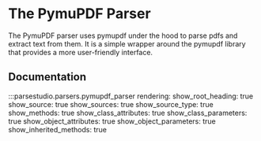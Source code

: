 # The PymuPDF Parser

The PymuPDF parser uses pymupdf under the hood to parse pdfs and extract text from them. It is a simple wrapper around the pymupdf library that provides a more user-friendly interface.

## Documentation
:::parsestudio.parsers.pymupdf_parser
    rendering:
        show_root_heading: true
        show_source: true
        show_sources: true
        show_source_type: true
        show_methods: true
        show_class_attributes: true
        show_class_parameters: true
        show_object_attributes: true
        show_object_parameters: true
        show_inherited_methods: true
